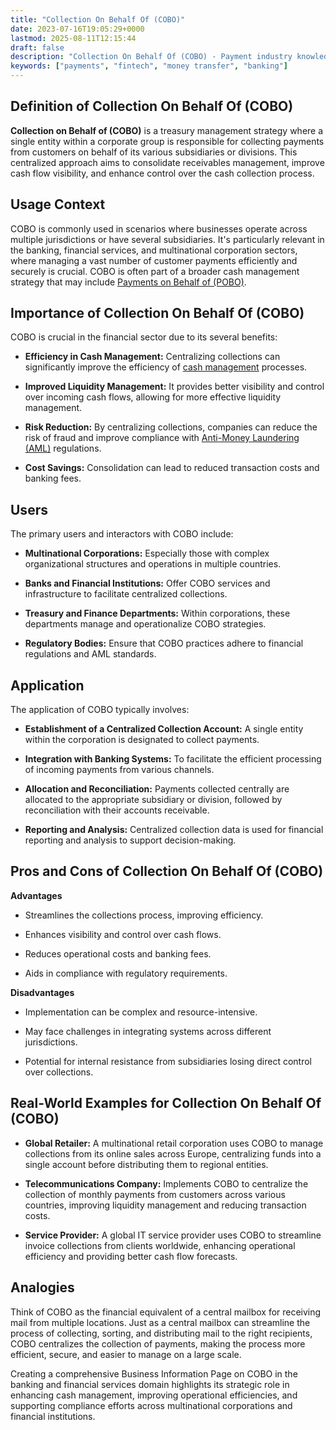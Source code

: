```yaml
---
title: "Collection On Behalf Of (COBO)"
date: 2023-07-16T19:05:29+0000
lastmod: 2025-08-11T12:15:44
draft: false
description: "Collection On Behalf Of (COBO) - Payment industry knowledge and insights"
keywords: ["payments", "fintech", "money transfer", "banking"]
---
```


## Definition of Collection On Behalf Of (COBO)

**Collection on Behalf of (COBO)** is a treasury management strategy where a single entity within a corporate group is responsible for collecting payments from customers on behalf of its various subsidiaries or divisions. This centralized approach aims to consolidate receivables management, improve cash flow visibility, and enhance control over the cash collection process.

## Usage Context

COBO is commonly used in scenarios where businesses operate across multiple jurisdictions or have several subsidiaries. It's particularly relevant in the banking, financial services, and multinational corporation sectors, where managing a vast number of customer payments efficiently and securely is crucial. COBO is often part of a broader cash management strategy that may include [Payments on Behalf of (POBO)](https://faisalkhanllc.xyz/resources/payments-wiki/p/payment-on-behalf-of-pobo/).

## Importance of Collection On Behalf Of (COBO)

COBO is crucial in the financial sector due to its several benefits:

- **Efficiency in Cash Management:** Centralizing collections can significantly improve the efficiency of [cash management](https://faisalkhanllc.xyz/resources/payments-wiki/c/cash-management/) processes.

- **Improved Liquidity Management:** It provides better visibility and control over incoming cash flows, allowing for more effective liquidity management.

- **Risk Reduction:** By centralizing collections, companies can reduce the risk of fraud and improve compliance with [Anti-Money Laundering (AML)](https://faisalkhanllc.xyz/resources/payments-wiki/a/anti-money-laundering-aml/) regulations.

- **Cost Savings:** Consolidation can lead to reduced transaction costs and banking fees.

## Users

The primary users and interactors with COBO include:

- **Multinational Corporations:** Especially those with complex organizational structures and operations in multiple countries.

- **Banks and Financial Institutions:** Offer COBO services and infrastructure to facilitate centralized collections.

- **Treasury and Finance Departments:** Within corporations, these departments manage and operationalize COBO strategies.

- **Regulatory Bodies:** Ensure that COBO practices adhere to financial regulations and AML standards.

## Application

The application of COBO typically involves:

- **Establishment of a Centralized Collection Account:** A single entity within the corporation is designated to collect payments.

- **Integration with Banking Systems:** To facilitate the efficient processing of incoming payments from various channels.

- **Allocation and Reconciliation:** Payments collected centrally are allocated to the appropriate subsidiary or division, followed by reconciliation with their accounts receivable.

- **Reporting and Analysis:** Centralized collection data is used for financial reporting and analysis to support decision-making.

## Pros and Cons of Collection On Behalf Of (COBO)

**Advantages**

- Streamlines the collections process, improving efficiency.

- Enhances visibility and control over cash flows.

- Reduces operational costs and banking fees.

- Aids in compliance with regulatory requirements.

**Disadvantages**

- Implementation can be complex and resource-intensive.

- May face challenges in integrating systems across different jurisdictions.

- Potential for internal resistance from subsidiaries losing direct control over collections.

## Real-World Examples for Collection On Behalf Of (COBO)

- **Global Retailer:** A multinational retail corporation uses COBO to manage collections from its online sales across Europe, centralizing funds into a single account before distributing them to regional entities.

- **Telecommunications Company:** Implements COBO to centralize the collection of monthly payments from customers across various countries, improving liquidity management and reducing transaction costs.

- **Service Provider:** A global IT service provider uses COBO to streamline invoice collections from clients worldwide, enhancing operational efficiency and providing better cash flow forecasts.

## Analogies

Think of COBO as the financial equivalent of a central mailbox for receiving mail from multiple locations. Just as a central mailbox can streamline the process of collecting, sorting, and distributing mail to the right recipients, COBO centralizes the collection of payments, making the process more efficient, secure, and easier to manage on a large scale.

Creating a comprehensive Business Information Page on COBO in the banking and financial services domain highlights its strategic role in enhancing cash management, improving operational efficiencies, and supporting compliance efforts across multinational corporations and financial institutions.